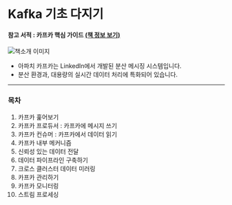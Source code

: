 # Kafka 기초 다지기

#### 참고 서적 : 카프카 핵심 가이드 [(책 정보 보기)](https://book.naver.com/bookdb/book_detail.nhn?bid=14093855)

![책소개 이미지](https://blogfiles.pstatic.net/MjAxODEyMjhfMTQg/MDAxNTQ1OTM5NTc0MjM1.lyhES1P4ku6xkSfqADeJmIKvGGvFB02tpSFJDIl8Xcog.rhAmyr6QAtQywjrRddknRdjmGl_eml4EI5_zQa7fLrEg.JPEG.3457soso/%EC%8A%A4%ED%81%AC%EB%A6%B0%EC%83%B7_2018-12-28_04-37-10.png)

- 아파치 카프카는 LinkedIn에서 개발된 분산 메시징 시스템입니다.
- 분산 환경과, 대용량의 실시간 데이터 처리에 특화되어 있습니다.

  

***

### 목차

1. 카프카 훑어보기
2. 카프카 프로듀서 : 카프카에 메시지 쓰기
3. 카프카 컨슈머 : 카프카에서 데이터 읽기
4. 카프카 내부 메커니즘
5. 신뢰성 있는 데이터 전달
6. 데이터 파이프라인 구축하기
7. 크로스 클러스터 데이터 미러링
8. 카프카 관리하기
9. 카프카 모니터링
10. 스트림 프로세싱
